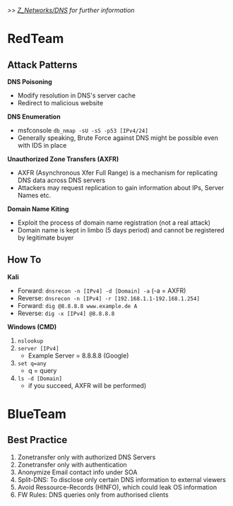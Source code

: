 *>> [Z_Networks/DNS](https://github.com/p-arrow/Red-Blue-Guide/blob/main/Z_Networks/DNS.md) for further information*

# RedTeam

## Attack Patterns

**DNS Poisoning**
- Modify resolution in DNS's server cache
- Redirect to malicious website

**DNS Enumeration**
- msfconsole `db_nmap -sU -sS -p53 [IPv4/24]`
- Generally speaking, Brute Force against DNS might be possible even with IDS in place 

**Unauthorized Zone Transfers (AXFR)**
- AXFR (Asynchronous Xfer Full Range) is a mechanism for replicating DNS data across DNS servers
- Attackers may request replication to gain information about IPs, Server Names etc.

**Domain Name Kiting**
- Exploit the process of domain name registration (not a real attack)
- Domain name is kept in limbo (5 days period) and cannot be registered by legitimate buyer

## How To

**Kali**
- Forward: `dnsrecon -n [IPv4] -d [Domain] -a` (-a = AXFR)
- Reverse: `dnsrecon -n [IPv4] -r [192.168.1.1-192.168.1.254]`
- Forward: `dig @8.8.8.8 www.example.de A`
- Reverse: `dig -x [IPv4] @8.8.8.8`

**Windows (CMD)**
1. `nslookup`
2. `server [IPv4]`
    - Example Server = 8.8.8.8  (Google)
3. `set q=any`
    - q = query
5. `ls -d [Domain]`
    - if you succeed, AXFR will be performed)


# BlueTeam

## Best Practice
1. Zonetransfer only with authorized DNS Servers
2. Zonetransfer only with authentication 
3. Anonymize Email contact info under SOA
4. Split-DNS: To disclose only certain DNS information to external viewers 
5. Avoid Ressource-Records (HINFO), which could leak OS information
6. FW Rules: DNS queries only from authorised clients 
